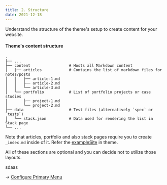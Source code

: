```yaml
---
title: 2. Structure
date: 2021-12-18
---
```


Understand the structure of the theme's setup to create content for your website.

#### Theme's content structure

```
.
├── ...
├── content                 # Hosts all Markdown content
│   ├── articles            # Contains the list of markdown files for notes/posts
│   │   ├── article-1.md
│   │   ├── article-2.md
│   │   └── article-3.md
│   └── portfolio           # List of portfolio projects or case studies
│       ├── project-1.md
│       └── project-2.md
├── data                    # Test files (alternatively `spec` or `tests`)
│   └── stack.json          # Data used for rendering the list in Stack page
└── ...
```

Note that articles, portfolio and also stack pages require you to create `_index.md` inside of it. Refer the [exampleSite](https://github.com/apvarun/digital-garden-hugo-theme/tree/main/exampleSite) in theme.

All of these sections are optional and you can decide not to utilize those layouts.

sdaas

→ [Configure Primary Menu](/articles/primary-menu)
